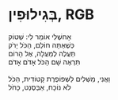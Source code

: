 # בְּגִילוּפִין, RGB

אָחשֶׁלִּי אוֹמֵר לִי: שְׁטוֹק\
כְּשֶׁאַתָּה חוֹלֵם, הַכֹּל יָרֹק\
תַּעֲלֶה לְמַעֲלָה, אֶל הָרוֹם\
תִּרְאֶה שָׁם הַכֹּל אָדֹם אָדֹם\
\
וַאֲנִי, מַשְׁלִים לַשְּׁפוֹפֶרֶת קָטוֹדִית, הַכֹּל\
לֹא נוֹכָח, אַבְּסֶנְט, כָּחֹל